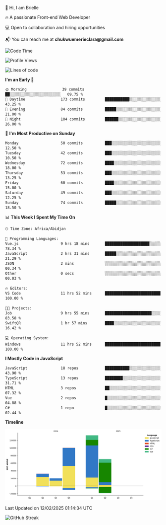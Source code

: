 <div align="left">
  <p>👋 Hi, I am Brielle</p>
  <p>🔥 A passionate Front-end Web Developer</p>
  <p>💻 Open to collaboration and hiring opportunities</p>
  <p>📬 You can reach me at <strong>chukwuemerieclara@gmail.com</strong></p>
</div>


 
 <!--START_SECTION:waka-->
![Code Time](http://img.shields.io/badge/Code%20Time-475%20hrs%2033%20mins-blue)

![Profile Views](http://img.shields.io/badge/Profile%20Views-0-blue)

![Lines of code](https://img.shields.io/badge/From%20Hello%20World%20I%27ve%20Written-291.8%20thousand%20lines%20of%20code-blue)

**I'm an Early 🐤** 

```text
🌞 Morning                39 commits          ██░░░░░░░░░░░░░░░░░░░░░░░   09.75 % 
🌆 Daytime                173 commits         ███████████░░░░░░░░░░░░░░   43.25 % 
🌃 Evening                84 commits          █████░░░░░░░░░░░░░░░░░░░░   21.00 % 
🌙 Night                  104 commits         ██████░░░░░░░░░░░░░░░░░░░   26.00 % 
```
📅 **I'm Most Productive on Sunday** 

```text
Monday                   50 commits          ███░░░░░░░░░░░░░░░░░░░░░░   12.50 % 
Tuesday                  42 commits          ███░░░░░░░░░░░░░░░░░░░░░░   10.50 % 
Wednesday                72 commits          ████░░░░░░░░░░░░░░░░░░░░░   18.00 % 
Thursday                 53 commits          ███░░░░░░░░░░░░░░░░░░░░░░   13.25 % 
Friday                   60 commits          ████░░░░░░░░░░░░░░░░░░░░░   15.00 % 
Saturday                 49 commits          ███░░░░░░░░░░░░░░░░░░░░░░   12.25 % 
Sunday                   74 commits          █████░░░░░░░░░░░░░░░░░░░░   18.50 % 
```


📊 **This Week I Spent My Time On** 

```text
🕑︎ Time Zone: Africa/Abidjan

💬 Programming Languages: 
Vue.js                   9 hrs 18 mins       ████████████████████░░░░░   78.34 % 
JavaScript               2 hrs 31 mins       █████░░░░░░░░░░░░░░░░░░░░   21.29 % 
JSON                     2 mins              ░░░░░░░░░░░░░░░░░░░░░░░░░   00.34 % 
Other                    0 secs              ░░░░░░░░░░░░░░░░░░░░░░░░░   00.03 % 

🔥 Editors: 
VS Code                  11 hrs 52 mins      █████████████████████████   100.00 % 

🐱‍💻 Projects: 
Job                      9 hrs 55 mins       █████████████████████░░░░   83.58 % 
SwiftQR                  1 hr 57 mins        ████░░░░░░░░░░░░░░░░░░░░░   16.42 % 

💻 Operating System: 
Windows                  11 hrs 52 mins      █████████████████████████   100.00 % 
```

**I Mostly Code in JavaScript** 

```text
JavaScript               18 repos            ███████████░░░░░░░░░░░░░░   43.90 % 
TypeScript               13 repos            ████████░░░░░░░░░░░░░░░░░   31.71 % 
HTML                     3 repos             ██░░░░░░░░░░░░░░░░░░░░░░░   07.32 % 
Vue                      2 repos             █░░░░░░░░░░░░░░░░░░░░░░░░   04.88 % 
C#                       1 repo              █░░░░░░░░░░░░░░░░░░░░░░░░   02.44 % 
```



**Timeline**

![Lines of Code chart](https://raw.githubusercontent.com/Brielle28/Brielle28/main/assets/bar_graph.png)


 Last Updated on 12/02/2025 01:14:34 UTC
<!--END_SECTION:waka-->

![GitHub Streak](https://github-readme-streak-stats.herokuapp.com/?user=Brielle28)




